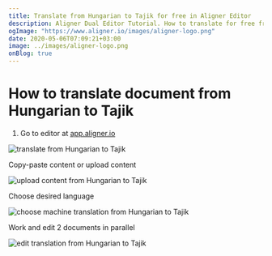 ```yaml
---
title: Translate from Hungarian to Tajik for free in Aligner Editor
description: Aligner Dual Editor Tutorial. How to translate for free from Hungarian to Tajik. Aligner is multilingual document management platform. 
ogImage: "https://www.aligner.io/images/aligner-logo.png"
date: 2020-05-06T07:09:21+03:00
image: ../images/aligner-logo.png
onBlog: true
---
```


# How to translate document from Hungarian to Tajik

1. Go to editor at [app.aligner.io](https://app.aligner.io "Aligner App web page")

![translate from Hungarian to Tajik](../aligner-blank-editor.png "translate from Hungarian to Tajik")

Copy-paste content or upload content

![upload content from Hungarian to Tajik](../aligner-uploaded-document.png "upload content from Hungarian to Tajik")

Choose desired language

![choose machine translation from Hungarian to Tajik](../aligner-language-dropdown.png "choose machine translation from Hungarian to Tajik")

Work and edit 2 documents in parallel

![edit translation from Hungarian to Tajik](../aligner-double-sitded-editor.png "edit translation from Hungarian to Tajik")


